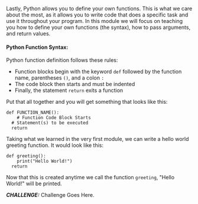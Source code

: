 Lastly, Python allows you to define your own functions. This is what we care about the most, as it allows you to write code that does a specific task and use it throughout your program. In this module  we will focus on teaching you how to define your own functions (the syntax), how to pass arguments, and return values. 

#### Python Function Syntax:
Python function definition follows these rules:
- Function blocks begin with the keyword `def` followed by the function name, parentheses `()`, and a colon `:`
- The code block then starts and must be indented
- Finally, the statement `return` exits a function

Put that all together and you will get something that looks like this:
```
def FUNCTION_NAME():
	# Function Code Block Starts
  # Statement(s) to be executed
  return
```

Taking what we learned in the very first module, we can write a hello world greeting function. It would look like this:
```
def greeting():
	print("Hello World!")
  return
```
Now that this is created anytime we call the function `greeting`, "Hello World!" will be printed.

***CHALLENGE:*** Challenge Goes Here.